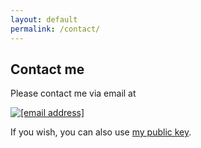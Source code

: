 ```yaml
---
layout: default
permalink: /contact/
---
```


## Contact me


Please contact me via email at

<!-- ![email]("/images/hidden.png") -->
<a href="{{site.baseurl | absolute_url}}images/hidden.png"><img src="{{site.baseurl | absolute_url}}images/hidden.png" alt="[email address]"/></a>

If you wish, you can also use [my public key](https://mi-schneider.de/downloads/mypubkey.pub).
